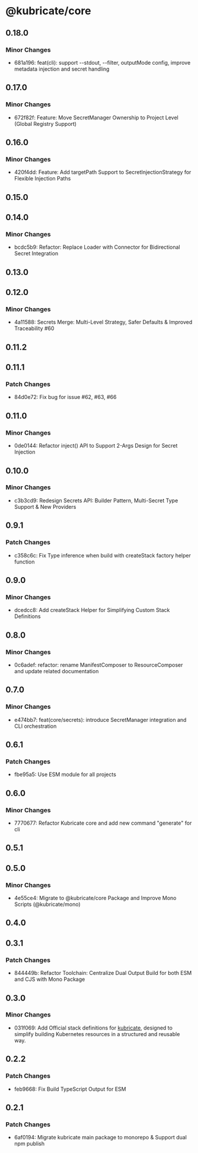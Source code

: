 # @kubricate/core

## 0.18.0

### Minor Changes

- 681a196: feat(cli): support --stdout, --filter, outputMode config, improve metadata injection and secret handling

## 0.17.0

### Minor Changes

- 672f82f: Feature: Move SecretManager Ownership to Project Level (Global Registry Support)

## 0.16.0

### Minor Changes

- 420f4dd: Feature: Add targetPath Support to SecretInjectionStrategy for Flexible Injection Paths

## 0.15.0

## 0.14.0

### Minor Changes

- bcdc5b9: Refactor: Replace Loader with Connector for Bidirectional Secret Integration

## 0.13.0

## 0.12.0

### Minor Changes

- 4a11588: Secrets Merge: Multi-Level Strategy, Safer Defaults & Improved Traceability #60

## 0.11.2

## 0.11.1

### Patch Changes

- 84d0e72: Fix bug for issue #62, #63, #66

## 0.11.0

### Minor Changes

- 0de0144: Refactor inject() API to Support 2-Args Design for Secret Injection

## 0.10.0

### Minor Changes

- c3b3cd9: Redesign Secrets API: Builder Pattern, Multi-Secret Type Support & New Providers

## 0.9.1

### Patch Changes

- c358c6c: Fix Type inference when build with createStack factory helper function

## 0.9.0

### Minor Changes

- dcedcc8: Add createStack Helper for Simplifying Custom Stack Definitions

## 0.8.0

### Minor Changes

- 0c6adef: refactor: rename ManifestComposer to ResourceComposer and update related documentation

## 0.7.0

### Minor Changes

- e474bb7: feat(core/secrets): introduce SecretManager integration and CLI orchestration

## 0.6.1

### Patch Changes

- fbe95a5: Use ESM module for all projects

## 0.6.0

### Minor Changes

- 7770677: Refactor Kubricate core and add new command "generate" for cli

## 0.5.1

## 0.5.0

### Minor Changes

- 4e55ce4: Migrate to @kubricate/core Package and Improve Mono Scripts (@kubricate/mono)

## 0.4.0

## 0.3.1

### Patch Changes

- 844449b: Refactor Toolchain: Centralize Dual Output Build for both ESM and CJS with Mono Package

## 0.3.0

### Minor Changes

- 031f069: Add Official stack definitions for [kubricate](https://github.com/thaitype/kubricate), designed to simplify building Kubernetes resources in a structured and reusable way.

## 0.2.2

### Patch Changes

- feb9668: Fix Build TypeScript Output for ESM

## 0.2.1

### Patch Changes

- 6af0194: Migrate kubricate main package to monorepo & Support dual npm publish

